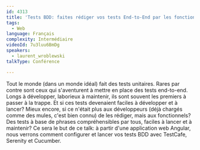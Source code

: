 ```yaml
---
id: 4313
title: 'Tests BDD: faites rédiger vos tests End-to-End par les fonctionnels'
tags:
  - Web
language: Français
complexity: Intermédiaire
videoId: 7u3luu6BmDg
speakers:
  - laurent_wroblewski
talkType: Conférence

---
```


Tout le monde (dans un monde idéal) fait des tests unitaires. Rares par contre sont ceux qui s'aventurent à mettre en place des tests end-to-end. Longs à développer, laborieux à maintenir, ils sont souvent les premiers à passer à la trappe. Et si ces tests devenaient faciles à développer et à lancer? Mieux encore, si ce n'était plus aux développeurs (déjà chargés comme des mules, c'est bien connu) de les rédiger, mais aux fonctionnels? Des tests à base de phrases compréhensibles par tous, faciles à lancer et à maintenir? Ce sera le but de ce talk: à partir d'une application web Angular, nous verrons comment configurer et lancer vos tests BDD avec TestCafe, Serenity et Cucumber.
